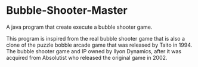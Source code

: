 # Bubble-Shooter-Master
A java program that create execute a bubble shooter game.

This program is inspired from the real bubble shooter game that is also a clone of the puzzle bobble arcade game that was released by
Taito in 1994. The bubble shooter game and IP owned by Ilyon Dynamics, after it was acquired from Absolutist who released the original game
in 2002.
